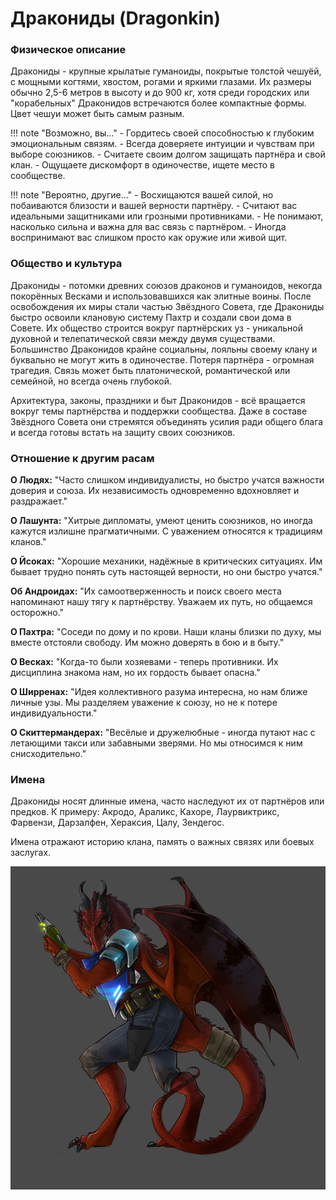# Дракониды (Dragonkin)

### Физическое описание
Дракониды - крупные крылатые гуманоиды, покрытые толстой чешуёй, с мощными когтями, хвостом, рогами и яркими глазами. Их размеры обычно 2,5-6 метров в высоту и до 900 кг, хотя среди городских или "корабельных" Драконидов встречаются более компактные формы. Цвет чешуи может быть самым разным.

!!! note "Возможно, вы..."
    - Гордитесь своей способностью к глубоким эмоциональным связям.
    - Всегда доверяете интуиции и чувствам при выборе союзников.
    - Считаете своим долгом защищать партнёра и свой клан.
    - Ощущаете дискомфорт в одиночестве, ищете место в сообществе.

!!! note "Вероятно, другие..."
    - Восхищаются вашей силой, но побаиваются близости и вашей верности партнёру.
    - Считают вас идеальными защитниками или грозными противниками.
    - Не понимают, насколько сильна и важна для вас связь с партнёром.
    - Иногда воспринимают вас слишком просто как оружие или живой щит.

### Общество и культура
Дракониды - потомки древних союзов драконов и гуманоидов, некогда покорённых Весками и использовавшихся как элитные воины. После освобождения их миры стали частью Звёздного Совета, где Дракониды быстро освоили клановую систему Пахтр и создали свои дома в Совете. Их общество строится вокруг партнёрских уз - уникальной духовной и телепатической связи между двумя существами. Большинство Драконидов крайне социальны, лояльны своему клану и буквально не могут жить в одиночестве.
Потеря партнёра - огромная трагедия. Связь может быть платонической, романтической или семейной, но всегда очень глубокой.

Архитектура, законы, праздники и быт Драконидов - всё вращается вокруг темы партнёрства и поддержки сообщества. Даже в составе Звёздного Совета они стремятся объединять усилия ради общего блага и всегда готовы встать на защиту своих союзников.

### Отношение к другим расам
**О Людях:**
"Часто слишком индивидуалисты, но быстро учатся важности доверия и союза. Их независимость одновременно вдохновляет и раздражает."

**О Лашунта:**
"Хитрые дипломаты, умеют ценить союзников, но иногда кажутся излишне прагматичными. С уважением относятся к традициям кланов."

**О Йсоках:**
"Хорошие механики, надёжные в критических ситуациях. Им бывает трудно понять суть настоящей верности, но они быстро учатся."

**Об Андроидах:**
"Их самоотверженность и поиск своего места напоминают нашу тягу к партнёрству. Уважаем их путь, но общаемся осторожно."

**О Пахтра:**
"Соседи по дому и по крови. Наши кланы близки по духу, мы вместе отстояли свободу. Им можно доверять в бою и в быту."

**О Весках:**
"Когда-то были хозяевами - теперь противники. Их дисциплина знакома нам, но их гордость бывает опасна."

**О Ширренах:**
"Идея коллективного разума интересна, но нам ближе личные узы. Мы разделяем уважение к союзу, но не к потере индивидуальности."

**О Скиттермандерах:**
"Весёлые и дружелюбные - иногда путают нас с летающими такси или забавными зверями. Но мы относимся к ним снисходительно."

### Имена
Дракониды носят длинные имена, часто наследуют их от партнёров или предков. К примеру: Акродо, Араликс, Кахоре, Лаурвиктрикс, Фарвензи, Дарзалфен, Хераксия, Цалу, Зендегос.

Имена отражают историю клана, память о важных связях или боевых заслугах.

![Драконид](../../images/Dragonkin.jpg)